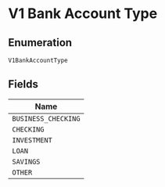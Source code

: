 
# V1 Bank Account Type

## Enumeration

`V1BankAccountType`

## Fields

| Name |
|  --- |
| `BUSINESS_CHECKING` |
| `CHECKING` |
| `INVESTMENT` |
| `LOAN` |
| `SAVINGS` |
| `OTHER` |

